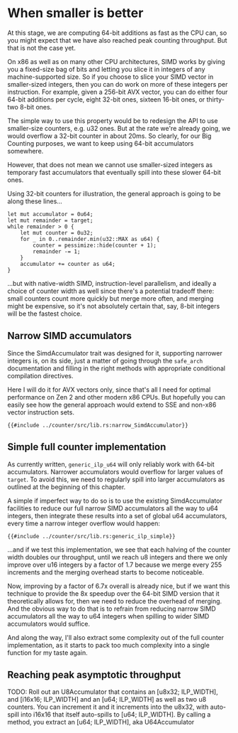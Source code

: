 # When smaller is better

At this stage, we are computing 64-bit additions as fast as the CPU can, so you
might expect that we have also reached peak counting throughput. But that is
not the case yet.

On x86 as well as on many other CPU architectures, SIMD works by giving you a
fixed-size bag of bits and letting you slice it in integers of any
machine-supported size. So if you choose to slice your SIMD vector in
smaller-sized integers, then you can do work on more of these integers per
instruction. For example, given a 256-bit AVX vector, you can do either four
64-bit additions per cycle, eight 32-bit ones, sixteen 16-bit ones, or
thirty-two 8-bit ones.

The simple way to use this property would be to redesign the API to use
smaller-size counters, e.g. u32 ones. But at the rate we're already going, we
would overflow a 32-bit counter in about 20ms. So clearly, for our Big Counting
purposes, we want to keep using 64-bit accumulators somewhere.

However, that does not mean we cannot use smaller-sized integers as temporary
fast accumulators that eventually spill into these slower 64-bit ones.

Using 32-bit counters for illustration, the general approach is going to be
along these lines...

```rust,no_run
let mut accumulator = 0u64;
let mut remainder = target;
while remainder > 0 {
    let mut counter = 0u32;
    for _ in 0..remainder.min(u32::MAX as u64) {
        counter = pessimize::hide(counter + 1);
        remainder -= 1;
    }
    accumulator += counter as u64;
}
```

...but with native-width SIMD, instruction-level parallelism, and ideally a
choice of counter width as well since there's a potential tradeoff there: small
counters count more quickly but merge more often, and merging might be
expensive, so it's not absolutely certain that, say, 8-bit integers will be the
fastest choice.


## Narrow SIMD accumulators

Since the SimdAccumulator trait was designed for it, supporting narrower
integers is, on its side, just a matter of going through the `safe_arch`
documentation and filling in the right methods with appropriate conditional
compilation directives.

Here I will do it for AVX vectors only, since that's all I need for optimal
performance on Zen 2 and other modern x86 CPUs. But hopefully you can easily see
how the general approach would extend to SSE and non-x86 vector instruction sets.

```rust,no_run
{{#include ../counter/src/lib.rs:narrow_SimdAccumulator}}
```


## Simple full counter implementation

As currently written, `generic_ilp_u64` will only reliably work with 64-bit
accumulators. Narrower accumulators would overflow for larger values of
`target`. To avoid this, we need to regularly spill into larger accumulators as
outlined at the beginning of this chapter.

A simple if imperfect way to do so is to use the existing SimdAccumulator
facilities to reduce our full narrow SIMD accumulators all the way to u64
integers, then integrate these results into a set of global u64 accumulators,
every time a narrow integer overflow would happen:

```rust,no_run
{{#include ../counter/src/lib.rs:generic_ilp_simple}}
```

...and if we test this implementation, we see that each halving of the counter
width doubles our throughput, until we reach u8 integers and there we only
improve over u16 integers by a factor of 1.7 because we merge every 255
increments and the merging overhead starts to become noticeable.

Now, improving by a factor of 6.7x overall is already nice, but if we want this
technique to provide the 8x speedup over the 64-bit SIMD version that it
theoretically allows for, then we need to reduce the overhead of merging. And
the obvious way to do that is to refrain from reducing narrow SIMD accumulators
all the way to u64 integers when spilling to wider SIMD accumulators would
suffice.

And along the way, I'll also extract some complexity out of the full counter
implementation, as it starts to pack too much complexity into a single function
for my taste again.


## Reaching peak asymptotic throughput

TODO: Roll out an U8Accumulator that contains an [u8x32; ILP_WIDTH], and
      [i16x16; ILP_WIDTH] and an [u64; ILP_WIDTH] as well as two u8 counters.
      You can increment it and it increments into the u8x32, with auto-spill
      into i16x16 that itself auto-spills to [u64; ILP_WIDTH]. By calling a
      method, you extract an [u64; ILP_WIDTH], aka U64Accumulator
